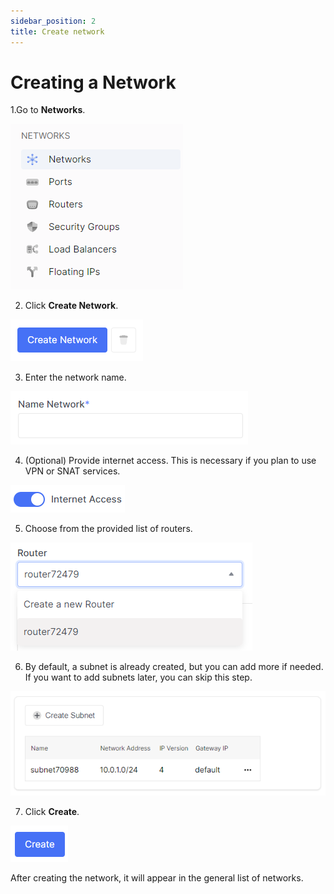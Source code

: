 ```yaml
---
sidebar_position: 2
title: Create network
---
```


# Creating a Network

1.Go to **Networks**.

![](../img/i-net1.png)

2. Click **Create Network**.

![](../img/i-net4.png)

3. Enter the network name.

![](../img/i-net5.png)

4. (Optional) Provide internet access. This is necessary if you plan to use VPN or SNAT services.

![](../img/i-net8.png)

5. Choose from the provided list of routers.

![](../img/i-net6.png)

6. By default, a subnet is already created, but you can add more if needed. If you want to add subnets later, you can skip this step.

![](../img/i-net7.png)

7. Click **Create**.

![](../img/i-net9.png)

After creating the network, it will appear in the general list of networks.